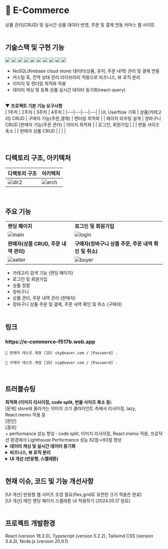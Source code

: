 # 🛒 E-Commerce

상품 관리(CRUD) 및 실시간 상품 데이터 반영, 주문 및 결제 연동 커머스 웹 사이트
<br/><br/>

## 기술스택 및 구현 기능

<img src="https://img.shields.io/badge/React-61DAFB?style=flat-square&logo=react&logoColor=black"/> <img src="https://img.shields.io/badge/Typescript-3178C6?style=flat-square&logo=typescript&logoColor=white"/> <img src="https://img.shields.io/badge/Tailwindcss-06B6D4?style=flat-square&logo=Tailwindcss&logoColor=white"/> <img src="https://img.shields.io/badge/Shadcn/ui-000000?style=flat-square&logo=shadcn/ui&logoColor=white"/> <img src="https://img.shields.io/badge/React Router-CA4245?style=flat-square&logo=reactrouter&logoColor=white"/> <img src="https://img.shields.io/badge/React Query-FF4154?style=flat-square&logo=reactquery&logoColor=white"/> <img src="https://img.shields.io/badge/Context API-61DAFB?style=flat-square&logoColor=white"/> <img src="https://img.shields.io/badge/zustand-4951F5?style=flat-square&logoColor=white"/> <img src="https://img.shields.io/badge/Vite-646CFF?style=flat-square&logo=vite&logoColor=white"/> <img src="https://img.shields.io/badge/Firebase-FFCA28?style=flat-square&logo=firebase&logoColor=white"/>

- NoSQL(firebase cloud store) 데이터(상품, 유저, 주문 내역) 관리 및 결제 연동
- 커스텀 훅, 전역 상태 관리 라이브러리 적용으로 비즈니스, 뷰 로직 분리
- 이미지 및 렌더링 최적화 적용
- 데이터 캐싱 및 등록 상품 실시간 데이터 동기화(react-query)<br/><br/>

▼ **프로젝트 기본 기능 요구사항**<br/>
| 1주차 | 2주차 | 3주차 | 4주차 |
|---|---|---|---|
| UI, Userflow 기획 | 상품(카테고리) CRUD | 구매자 기능(주문,결제) | 렌더링 최적화 |
| 페이지 라우팅 설계 | 장바구니 CRUD |판매자 기능(주문 관리) | 이미지 최적화 |
| 로그인, 회원가입 | | | 번들 사이즈 축소 |
| 판매자 상품 CRUD | | | |

  <br/>

## 디렉토리 구조, 아키텍처

| 디렉토리 구조                                                                                        | 아키텍처                                                                                             |
| ---------------------------------------------------------------------------------------------------- | ---------------------------------------------------------------------------------------------------- |
| ![dir2](https://github.com/kylee31/e_commerce/assets/106156087/a1620755-69b9-4c74-b59e-2b9301a49963) | ![arch](https://github.com/kylee31/e_commerce/assets/106156087/ffd98c01-93f6-4366-b7a4-a4c2e70db067) |

  <br/>

## 주요 기능

|                                                                                                        |                                                                                                       |
| ------------------------------------------------------------------------------------------------------ | ----------------------------------------------------------------------------------------------------- |
| **랜딩 페이지**                                                                                        | **로그인 및 회원가입**                                                                                |
| ![main](https://github.com/kylee31/e_commerce/assets/106156087/86aca2f3-bd59-4316-a4ae-0aeda85b80f3)   | ![login](https://github.com/kylee31/e_commerce/assets/106156087/31c5c150-d99f-4633-aa4d-061a1f5128ee) |
| **판매자(상품 CRUD, 주문 내역 관리)**                                                                  | **구매자(장바구니 상품 주문, 주문 내역 확인 및 취소)**                                                |
| ![seller](https://github.com/kylee31/e_commerce/assets/106156087/a2e5e0ef-fcf0-4ac6-ad5d-ec3bc377b37b) | ![buyer](https://github.com/kylee31/e_commerce/assets/106156087/5af1e4f7-2771-4f10-9394-c066bea5ef00) |

- 카테고리 검색 기능 (랜딩 페이지)
- 로그인 및 회원가입
- 상품 정렬
- 장바구니
- 상품 관리, 주문 내역 관리 (판매자)
- 장바구니 상품 주문 및 결제, 주문 내역 확인 및 취소 (구매자)<br/><br/>

## 링크

<h3>https://e-commerce-f517b.web.app</h3>

```
🔑 판매자 테스트 계정 [ID] sky@naver.com / [Password] .
```

```
🔑 구매자 테스트 계정 [ID] vip@naver.com / [Password] .
```

<br/>

## 트러블슈팅

<summary><b>최적화 (이미지 리사이징, code split, 번들 사이즈 축소 등</b>)</summary>
[문제] store에 올라가는 이미지 크기 클라이언트 측에서 리사이징, lazy, React.memo 적용 등<br/>
[원인] <br/>
[결과] <br/>
+ performance 성능 향상 : code split, 이미지 리사이징, React.memo 적용, 프로덕션 환경에서 Lighthouse Performance 성능 82점→93점 향상<br/>
</details>
<details>
<summary><b>데이터 캐싱 및 실시간 데이터 동기화</b></summary>
[문제] 판매자가 상품 관리(등록,수정,삭제,변경) 시, 카테고리 아이템 리스트에 실시간으로 변경된 사항 미반영<br/>
[원인] useQuery를 사용하여 아이템 데이터가 캐싱되어 있어, 상품 변경사항이 생기면 클라이언트 측에서 DB 변경 사항을 감지하고 refetch해주는 동작이 필요하다고 판단<br/>
[해결] 판매자 CRUD는 useMutation으로 관리, 데이터 변경 사항 반영 / 아이템 리스트 경우, router 컴포넌트에서 firebase onSnapshot으로 DB 구독, 변경사항이 발생하면
useQuery의 enabled(활성화) 옵션을 전역 상태(boolean)로 관리하여 쿼리 실행
+ 실시간 데이터 동기화 : 판매자 상품 등록 시 실시간 데이터 반영하기 위해 react-query 사용하여 DB 변경 감지로 쿼리 실행, 데이터 refetching
<br/>
</details>
<details>
<summary><b>비즈니스, 뷰 로직 분리</b></summary>
[문제] form 컴포넌트 작성 시 sumbit 과정이 혼합되어 작성됨<br/>
[원인] <br/>
[결과] <br/>
</details>
<details>
<details>
<summary><b>데이터에 따른 전역 상태 관리 라이브러리 적용 (context api, zustand)</b></summary>
[문제] <br/>
[원인] <br/>
[결과] <br/>
</details>
<details>
<summary><b>firebase NoSQL 연동, 데이터 관리 (커스텀 훅)</b></summary>
[문제] <br/>
[원인] <br/>
[결과] <br/>
</details>
<summary><b>UI 개선 (반응형, 스켈레톤)</b></summary>
[문제] <br/>
[원인] <br/>
[결과] <br/>
</details>
<br/>

## 현재 이슈, 코드 및 기능 개선사항

[UI 개선] 반응형 웹 사이즈 조정 필요(flex,grid로 유연한 크기 적용은 완료)<br/>
[UI 개선] 메인 랜딩 페이지 스켈레톤 UI 적용하기 (2024.05.17 완료)
<br/><br/>

## 프로젝트 개발환경

React (version 18.2.0), Typescript (version 5.2.2), Tailwind CSS (version 3.4.3), Node.js (version 20.9.1)
